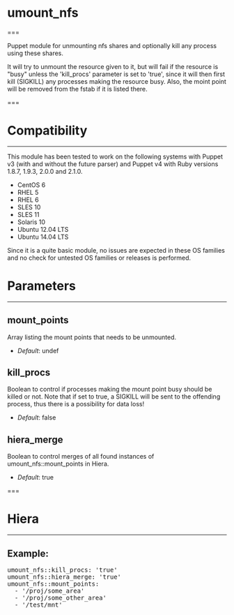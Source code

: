 # umount_nfs
===

Puppet module for unmounting nfs shares and optionally kill any process using these shares.

It will try to unmount the resource given to it, but will fail if the resource is "busy" unless the 'kill_procs' parameter is set to 'true', since it will then first kill (SIGKILL) any processes making the resource busy. Also, the moint point will be removed from the fstab if it is listed there.

===


# Compatibility
---------------
This module has been tested to work on the following systems with Puppet v3 (with and without the future parser) and Puppet v4 with Ruby versions 1.8.7, 1.9.3, 2.0.0 and 2.1.0.

 * CentOS 6
 * RHEL 5
 * RHEL 6
 * SLES 10
 * SLES 11
 * Solaris 10
 * Ubuntu 12.04 LTS
 * Ubuntu 14.04 LTS

Since it is a quite basic module, no issues are expected in these OS families and no check for untested OS families or releases is performed.

# Parameters
------------

mount_points
------------
Array listing the mount points that needs to be unmounted.

- *Default*: undef

kill_procs
----------
Boolean to control if processes making the mount point busy should be killed or not. Note that if set to true, a SIGKILL will be sent to the offending process, thus there is a possibility for data loss!

- *Default*: false

hiera_merge
-----------
Boolean to control merges of all found instances of umount_nfs::mount_points in Hiera.

- *Default*: true

===


# Hiera
-------

## Example:
<pre>
umount_nfs::kill_procs: 'true'
umount_nfs::hiera_merge: 'true'
umount_nfs::mount_points:
  - '/proj/some_area'
  - '/proj/some_other_area'
  - '/test/mnt'
</pre>

